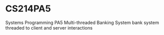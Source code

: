 # CS214PA5
Systems Programming PA5 Multi-threaded Banking System
bank system threaded to client and server interactions
